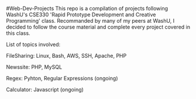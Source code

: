 #Web-Dev-Projects
This repo is a compilation of projects following WashU's CSE330 'Rapid Prototype Development and Creative Programming' class. Recommanded by many of my peers at WashU, I decided to follow the course material and complete every project covered in this class.

List of topics involved:

FileSharing: Linux, Bash, AWS, SSH, Apache, PHP

Newssite: PHP, MySQL

Regex: Pyhton, Regular Expressions (ongoing)

Calculator: Javascript (ongoing)
